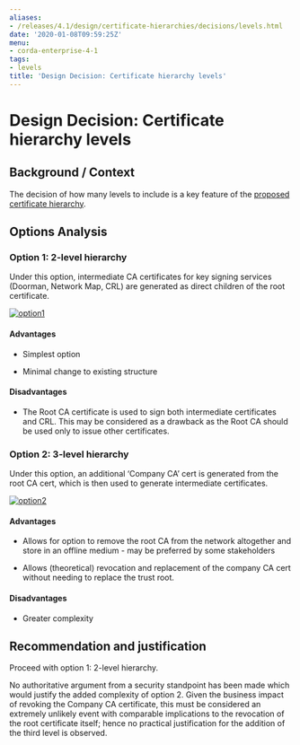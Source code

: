 ```yaml
---
aliases:
- /releases/4.1/design/certificate-hierarchies/decisions/levels.html
date: '2020-01-08T09:59:25Z'
menu:
- corda-enterprise-4-1
tags:
- levels
title: 'Design Decision: Certificate hierarchy levels'
---
```



# Design Decision: Certificate hierarchy levels


## Background / Context

The decision of how many levels to include is a key feature of the [proposed certificate hierarchy](../design.md).


## Options Analysis


### Option 1: 2-level hierarchy

Under this option, intermediate CA certificates for key signing services (Doorman, Network Map, CRL) are generated as
                    direct children of the root certificate.

[![option1](design/certificate-hierarchies/decisions/../images/option1.png "option1")](../images/option1.png)
                
#### Advantages


* Simplest option


* Minimal change to existing structure



#### Disadvantages


* The Root CA certificate is used to sign both intermediate certificates and CRL. This may be considered as a drawback
                                as the Root CA should be used only to issue other certificates.



### Option 2: 3-level hierarchy

Under this option, an additional ‘Company CA’ cert is generated from the root CA cert, which is then used to generate
                    intermediate certificates.

[![option2](design/certificate-hierarchies/decisions/../images/option2.png "option2")](../images/option2.png)
                
#### Advantages


* Allows for option to remove the root CA from the network altogether and store in an offline medium - may be preferred by some stakeholders


* Allows (theoretical) revocation and replacement of the company CA cert without needing to replace the trust root.



#### Disadvantages


* Greater complexity



## Recommendation and justification

Proceed with option 1: 2-level hierarchy.

No authoritative argument from a security standpoint has been made which would justify the added complexity of option 2.
                Given the business impact of revoking the Company CA certificate, this must be considered an extremely unlikely event
                with comparable implications to the revocation of the root certificate itself; hence no practical justification for the
                addition of the third level is observed.


